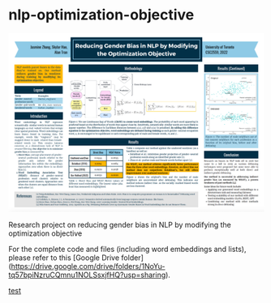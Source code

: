 # nlp-optimization-objective
![poster](https://raw.githubusercontent.com/JasmineZhangxyz/nlp-optimization-objective/main/poster.png)

Research project on reducing gender bias in NLP by modifying the optimization objective

For the complete code and files (including word embeddings and lists), please refer to this [Google Drive folder]
(https://drive.google.com/drive/folders/1NoYu-tq57bpiNzruCQmnu1NOLSsxjfHQ?usp=sharing).

[test](https://www.linkedin.com/in/xiyue-jasmine-zhang/)
